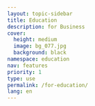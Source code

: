 ```yaml
---
layout: topic-sidebar
title: Education
description: for Business
cover:
  height: medium
  image: bg_077.jpg
  background: black
namespace: education
nav: features
priority: 1
type: use
permalink: /for-education/
lang: en
---
```


